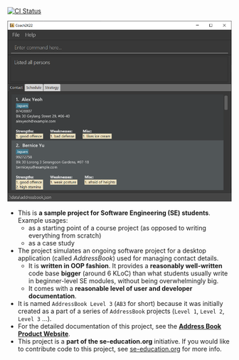 [![CI Status](https://github.com/se-edu/addressbook-level3/workflows/Java%20CI/badge.svg)](https://github.com/se-edu/addressbook-level3/actions)

![Ui](docs/images/Ui.png)

* This is **a sample project for Software Engineering (SE) students**.<br>
  Example usages:
    * as a starting point of a course project (as opposed to writing everything from scratch)
    * as a case study
* The project simulates an ongoing software project for a desktop application (called _AddressBook_) used for managing
  contact details.
    * It is **written in OOP fashion**. It provides a **reasonably well-written** code base **bigger** (around 6 KLoC)
      than what students usually write in beginner-level SE modules, without being overwhelmingly big.
    * It comes with a **reasonable level of user and developer documentation**.
* It is named `AddressBook Level 3` (`AB3` for short) because it was initially created as a part of a series
  of `AddressBook` projects (`Level 1`, `Level 2`, `Level 3` ...).
* For the detailed documentation of this project, see
  the **[Address Book Product Website](https://se-education.org/addressbook-level3)**.
* This project is a **part of the se-education.org** initiative. If you would like to contribute code to this project,
  see [se-education.org](https://se-education.org#https://se-education.org/#contributing) for more info.
